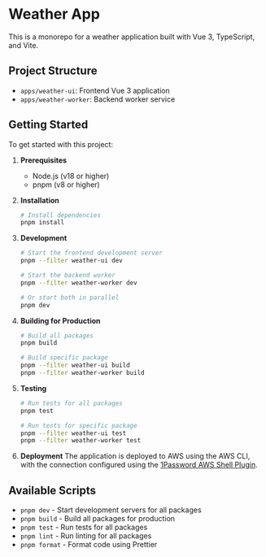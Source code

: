 # Weather App

This is a monorepo for a weather application built with Vue 3, TypeScript, and Vite.

## Project Structure

- `apps/weather-ui`: Frontend Vue 3 application
- `apps/weather-worker`: Backend worker service

## Getting Started

To get started with this project:

1. **Prerequisites**
   - Node.js (v18 or higher)
   - pnpm (v8 or higher)

2. **Installation**
   ```bash
   # Install dependencies
   pnpm install
   ```

3. **Development**
   ```bash
   # Start the frontend development server
   pnpm --filter weather-ui dev

   # Start the backend worker
   pnpm --filter weather-worker dev

   # Or start both in parallel
   pnpm dev
   ```

4. **Building for Production**
   ```bash
   # Build all packages
   pnpm build

   # Build specific package
   pnpm --filter weather-ui build
   pnpm --filter weather-worker build
   ```

5. **Testing**
   ```bash
   # Run tests for all packages
   pnpm test

   # Run tests for specific package
   pnpm --filter weather-ui test
   pnpm --filter weather-worker test
   ```

6. **Deployment**
   The application is deployed to AWS using the AWS CLI, with the connection configured using the [1Password AWS Shell Plugin](https://developer.1password.com/docs/cli/shell-plugins/aws/#reference).

## Available Scripts

- `pnpm dev` - Start development servers for all packages
- `pnpm build` - Build all packages for production
- `pnpm test` - Run tests for all packages
- `pnpm lint` - Run linting for all packages
- `pnpm format` - Format code using Prettier
